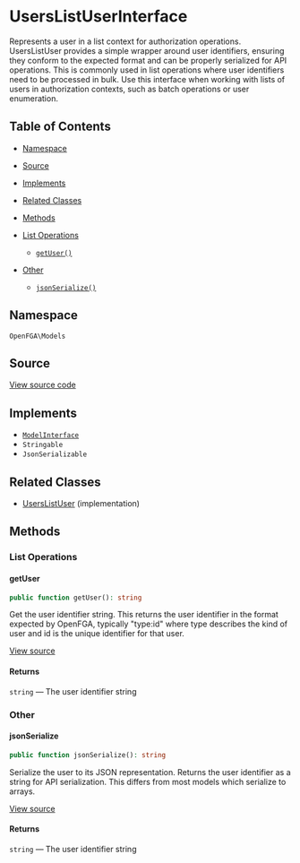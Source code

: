 # UsersListUserInterface

Represents a user in a list context for authorization operations. UsersListUser provides a simple wrapper around user identifiers, ensuring they conform to the expected format and can be properly serialized for API operations. This is commonly used in list operations where user identifiers need to be processed in bulk. Use this interface when working with lists of users in authorization contexts, such as batch operations or user enumeration.

## Table of Contents

* [Namespace](#namespace)
* [Source](#source)
* [Implements](#implements)
* [Related Classes](#related-classes)
* [Methods](#methods)

* [List Operations](#list-operations)
    * [`getUser()`](#getuser)
* [Other](#other)
    * [`jsonSerialize()`](#jsonserialize)

## Namespace

`OpenFGA\Models`

## Source

[View source code](https://github.com/evansims/openfga-php/blob/main/src/Models/UsersListUserInterface.php)

## Implements

* [`ModelInterface`](ModelInterface.md)
* `Stringable`
* `JsonSerializable`

## Related Classes

* [UsersListUser](Models/UsersListUser.md) (implementation)

## Methods

### List Operations

#### getUser

```php
public function getUser(): string

```

Get the user identifier string. This returns the user identifier in the format expected by OpenFGA, typically &quot;type:id&quot; where type describes the kind of user and id is the unique identifier for that user.

[View source](https://github.com/evansims/openfga-php/blob/main/src/Models/UsersListUserInterface.php#L42)

#### Returns

`string` — The user identifier string

### Other

#### jsonSerialize

```php
public function jsonSerialize(): string

```

Serialize the user to its JSON representation. Returns the user identifier as a string for API serialization. This differs from most models which serialize to arrays.

[View source](https://github.com/evansims/openfga-php/blob/main/src/Models/UsersListUserInterface.php#L53)

#### Returns

`string` — The user identifier string
